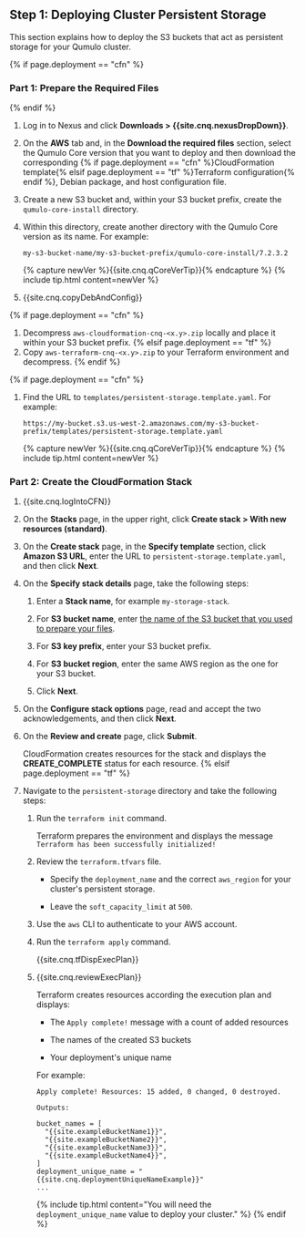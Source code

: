 <a id="deploy-persistent-storage"></a>
## Step 1: Deploying Cluster Persistent Storage
This section explains how to deploy the S3 buckets that act as persistent storage for your Qumulo cluster.

{% if page.deployment == "cfn" %}
<a id="prepare-required-files"></a>
### Part 1: Prepare the Required Files
{% endif %}
1. Log in to Nexus and click **Downloads > {{site.cnq.nexusDropDown}}**.

1. On the **AWS** tab and, in the **Download the required files** section, select the Qumulo Core version that you want to deploy and then download the corresponding {% if page.deployment == "cfn" %}CloudFormation template{% elsif page.deployment == "tf" %}Terraform configuration{% endif %}, Debian package, and host configuration file.

1. Create a new S3 bucket and, within your S3 bucket prefix, create the `qumulo-core-install` directory.

1. Within this directory, create another directory with the Qumulo Core version as its name. For example:

   ```
   my-s3-bucket-name/my-s3-bucket-prefix/qumulo-core-install/7.2.3.2
   ```

   {% capture newVer %}{{site.cnq.qCoreVerTip}}{% endcapture %}
   {% include tip.html content=newVer %}

1. {{site.cnq.copyDebAndConfig}}

{% if page.deployment == "cfn" %}
1. Decompress `aws-cloudformation-cnq-<x.y>.zip` locally and place it within your S3 bucket prefix.
{% elsif page.deployment == "tf" %}
1. Copy `aws-terraform-cnq-<x.y>.zip` to your Terraform environment and decompress.
{% endif %}

{% if page.deployment == "cfn" %}
1. Find the URL to `templates/persistent-storage.template.yaml`. For example:

   ```
   https://my-bucket.s3.us-west-2.amazonaws.com/my-s3-bucket-prefix/templates/persistent-storage.template.yaml
   ```

   {% capture newVer %}{{site.cnq.qCoreVerTip}}{% endcapture %}
   {% include tip.html content=newVer %}

<a id="create-cloudformation-stack"></a>
### Part 2: Create the CloudFormation Stack

1. {{site.cnq.logIntoCFN}}

1. On the **Stacks** page, in the upper right, click **Create stack > With new resources (standard)**.

1. On the **Create stack** page, in the **Specify template** section, click **Amazon S3 URL**, enter the URL to `persistent-storage.template.yaml`, and then click **Next**.

1. On the **Specify stack details** page, take the following steps:

   1. <a id="persistent-storage-stack-name"></a> Enter a **Stack name**, for example `my-storage-stack`.

   1. For **S3 bucket name**, enter [the name of the S3 bucket that you used to prepare your files](#prepare-required-files).

   1. For **S3 key prefix**, enter your S3 bucket prefix.

   1. For **S3 bucket region**, enter the same AWS region as the one for your S3 bucket.
  
   1. Click **Next**.

1. On the **Configure stack options** page, read and accept the two acknowledgements, and then click **Next**.

1. On the **Review and create** page, click **Submit**.

   CloudFormation creates resources for the stack and displays the **CREATE_COMPLETE** status for each resource.
{% elsif page.deployment == "tf" %}

1. Navigate to the `persistent-storage` directory and take the following steps:

   1. Run the `terraform init` command.

      Terraform prepares the environment and displays the message `Terraform has been successfully initialized!`

   1. Review the `terraform.tfvars` file.

      * Specify the `deployment_name` and the correct `aws_region` for your cluster's persistent storage.
        
      * Leave the `soft_capacity_limit` at `500`.

   1. Use the `aws` CLI to authenticate to your AWS account.

   1. Run the `terraform apply` command.
  
      {{site.cnq.tfDispExecPlan}}

   1. {{site.cnq.reviewExecPlan}}

      Terraform creates resources according the execution plan and displays:

      * The `Apply complete!` message with a count of added resources
        
      * The names of the created S3 buckets
        
      * Your deployment's unique name
     
      For example:
     
      ```
      Apply complete! Resources: 15 added, 0 changed, 0 destroyed.
      
      Outputs:

      bucket_names = [
        "{{site.exampleBucketName1}}",
        "{{site.exampleBucketName2}}",
        "{{site.exampleBucketName3}}",
        "{{site.exampleBucketName4}}",
      ]
      deployment_unique_name = "{{site.cnq.deploymentUniqueNameExample}}"
      ...
      ```

      {% include tip.html content="You will need the `deployment_unique_name` value to deploy your cluster." %}
{% endif %}
